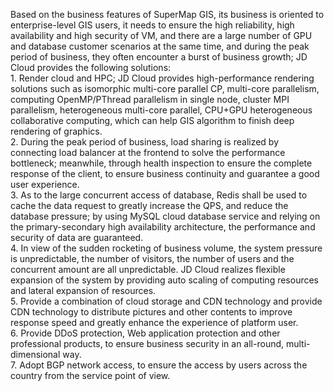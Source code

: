 Based on the business features of SuperMap GIS, its business is oriented to enterprise-level GIS users, it needs to ensure the high reliability, high availability and high security of VM, and there are a large number of GPU and database customer scenarios at the same time, and during the peak period of business, they often encounter a burst of business growth; JD Cloud provides the following solutions:<br/>1.	Render cloud and HPC; JD Cloud provides high-performance rendering solutions such as isomorphic multi-core parallel CP, multi-core parallelism, computing OpenMP/PThread parallelism in single node, cluster MPI parallelism, heterogeneous multi-core parallel, CPU+GPU heterogeneous collaborative computing, which can help GIS algorithm to finish deep rendering of graphics. <br/>2.	During the peak period of business, load sharing is realized by connecting load balancer at the frontend to solve the performance bottleneck; meanwhile, through health inspection to ensure the complete response of the client, to ensure business continuity and guarantee a good user experience. <br/>3.	As to the large concurrent access of database, Redis shall be used to cache the data request to greatly increase the QPS, and reduce the database pressure; by using MySQL cloud database service and relying on the primary-secondary high availability architecture, the performance and security of data are guaranteed. <br/>4.	In view of the sudden rocketing of business volume, the system pressure is unpredictable, the number of visitors, the number of users and the concurrent amount are all unpredictable. JD Cloud realizes flexible expansion of the system by providing auto scaling of computing resources and lateral expansion of resources. <br/>5.	Provide a combination of cloud storage and CDN technology and provide CDN technology to distribute pictures and other contents to improve response speed and greatly enhance the experience of platform user. <br/>6.	Provide DDoS protection, Web application protection and other professional products, to ensure business security in an all-round, multi-dimensional way. <br/>7.	Adopt BGP network access, to ensure the access by users across the country from the service point of view.